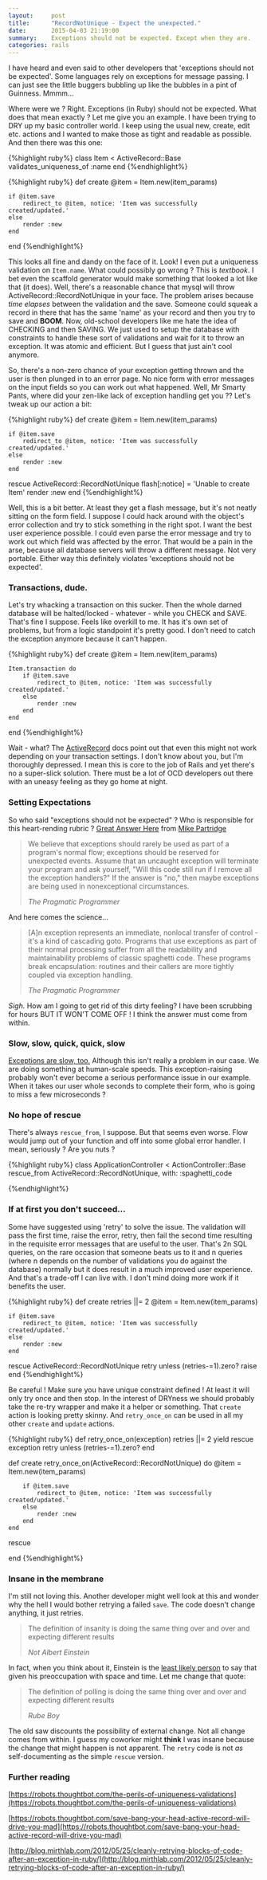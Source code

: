 ```yaml
---
layout:     post
title:      "RecordNotUnique - Expect the unexpected."
date:       2015-04-03 21:19:00
summary:    Exceptions should not be expected. Except when they are.
categories: rails
---
```

I have heard and even said to other developers that 'exceptions should not be expected'. Some languages rely on exceptions
for message passing. I can just see the little buggers bubbling up like the bubbles in a pint of Guinness. Mmmm...

Where were we ? Right. Exceptions (in Ruby) should not be expected. What does that mean exactly ? Let me give you an example.
I have been trying to DRY up my basic controller world. I keep using the usual new, create, edit etc. actions and I wanted to make those as tight
and readable as possible. And then there was this one:

{%highlight ruby%}
class Item < ActiveRecord::Base
    validates_uniqueness_of :name
end
{%endhighlight%}


{%highlight ruby%}
def create
    @item = Item.new(item_params)

    if @item.save
        redirect_to @item, notice: 'Item was successfully created/updated.'
    else
        render :new
    end
end
{%endhighlight%}

This looks all fine and dandy on the face of it. Look! I even put a uniqueness validation on `Item.name`. What could possibly go wrong ? This is *textbook*. I
bet even the scaffold generator would make something that looked a lot like that (it does). Well, there's a reasonable
chance that mysql will throw ActiveRecord::RecordNotUnique in your face. The problem arises because *time elapses* between the validation and the save.
Someone could squeak a record in there that has the same 'name' as your record and then you try to save and **BOOM**. Now, old-school developers like me
hate the idea of CHECKING and then SAVING. We just used to setup the database with constraints to handle these sort of validations and wait for it to throw an
exception. It was atomic and efficient. But I guess that just ain't cool anymore.

So, there's a non-zero chance of your exception getting thrown and the user is then plunged in to an error page. No nice form with error messages on the input
fields so you can work out what happened. Well, Mr Smarty Pants, where did your zen-like lack of exception handling get you ?? Let's tweak up our action a bit:

{%highlight ruby%}
def create
    @item = Item.new(item_params)

    if @item.save
        redirect_to @item, notice: 'Item was successfully created/updated.'
    else
        render :new
    end
rescue ActiveRecord::RecordNotUnique
    flash[:notice] = 'Unable to create Item'
    render :new
end
{%endhighlight%}

Well, this is a bit better. At least they get a flash message, but it's not neatly sitting on the form field. I suppose I could hack around with the object's error
collection and try to stick something in the right spot. I want the best user experience possible.
I could even parse the error message and try to work out which field was affected by the error. That would
be a pain in the arse, because all database servers will throw a different message. Not very portable.
Either way this definitely violates 'exceptions should not be expected'.

### Transactions, dude.

Let's try whacking a transaction on this sucker. Then the whole darned database will be halted/locked - whatever -  while you CHECK and SAVE.
That's fine I suppose. Feels like overkill to me. It has it's own set of problems, but from a logic standpoint it's pretty good. I don't need
to catch the exception anymore because it can't happen.

{%highlight ruby%}
def create
    @item = Item.new(item_params)

    Item.transaction do
        if @item.save
            redirect_to @item, notice: 'Item was successfully created/updated.'
        else
            render :new
        end
    end
end
{%endhighlight%}

Wait - what? The [ActiveRecord](http://api.rubyonrails.org/classes/ActiveRecord/Validations/ClassMethods.html#method-i-validates_uniqueness_of)
docs point out that even this might not work depending on your transaction settings. I don't know about you, but I'm thoroughly depressed. I mean this
is core to the job of Rails and yet there's no a super-slick solution. There must be a lot of OCD developers out there with an uneasy feeling
as they go home at night.

### Setting Expectations

So who said "exceptions should not be expected" ? Who is responsible for this heart-rending rubric ?
[Great Answer Here](http://programmers.stackexchange.com/a/184714) from [Mike Partridge](http://programmers.stackexchange.com/users/34183/mike-partridge)

<blockquote>
  <p>
    We believe that exceptions should rarely be used as part of a program's normal flow; exceptions should be reserved for unexpected events. Assume that an uncaught exception will terminate your program and ask yourself, "Will this code still run if I remove all the exception handlers?" If the answer is "no," then maybe exceptions are being used in nonexceptional circumstances.
  </p>
  <footer><cite title="The Pragmatic Programmer">The Pragmatic Programmer</cite></footer>
</blockquote>

And here comes the science...

<blockquote>
  <p>
    [A]n exception represents an immediate, nonlocal transfer of control - it's a kind of cascading goto. Programs that use exceptions as part of their normal processing suffer from all the readability and maintainability problems of classic spaghetti code. These programs break encapsulation: routines and their callers are more tightly coupled via exception handling.
  </p>
  <footer><cite title="The Pragmatic Programmer">The Pragmatic Programmer</cite></footer>
</blockquote>

*Sigh.* How am I going to get rid of this dirty feeling? I have been scrubbing for hours BUT IT WON'T COME OFF ! I think the answer must come from within.

### Slow, slow, quick, quick, slow

[Exceptions are slow, too.](http://simonecarletti.com/blog/2010/01/how-slow-are-ruby-exceptions/)
Although this isn't really a problem in our case. We are doing something at human-scale speeds. This exception-raising probably won't ever become
a serious performance issue in our example. When it takes our user whole seconds to complete their form, who is going to miss a few microseconds ?

### No hope of rescue

There's always `rescue_from`, I suppose. But that seems even worse. Flow would jump out of your function and off into some global error handler. I
mean, seriously ? Are you nuts ?

{%highlight ruby%}
class ApplicationController < ActionController::Base
  rescue_from ActiveRecord::RecordNotUnique, with: :spaghetti_code

{%endhighlight%}

### If at first you don't succeed...

Some have suggested using 'retry' to solve the issue. The validation will pass the first time, raise the error, retry, then fail the second time resulting in
the requisite error messages that are useful to the user. That's 2n SQL queries, on the rare occasion that someone beats us to it and n queries (where
n depends on the number of validations you do against the database) normally but it does result in a much improved user experience. And that's a trade-off I can live with. I don't mind doing more work if it benefits the user.

{%highlight ruby%}
def create
    retries ||= 2
    @item = Item.new(item_params)

    if @item.save
        redirect_to @item, notice: 'Item was successfully created/updated.'
    else
        render :new
    end
rescue ActiveRecord::RecordNotUnique
    retry unless (retries-=1).zero?
    raise
end
{%endhighlight%}

Be careful ! Make sure you have unique constraint defined ! At least it will only try once and then stop. In the interest of DRYness we should probably
take the re-try wrapper and make it a helper or something. That `create` action is looking pretty skinny. And `retry_once_on` can be used in all my other
`create` and `update` actions.

{%highlight ruby%}
def retry_once_on(exception)
    retries ||= 2
    yield
rescue exception
    retry unless (retries-=1).zero?
end

def create
    retry_once_on(ActiveRecord::RecordNotUnique) do
        @item = Item.new(item_params)

        if @item.save
            redirect_to @item, notice: 'Item was successfully created/updated.'
        else
            render :new
        end
    end
rescue

end
{%endhighlight%}

### Insane in the membrane

I'm still not loving this. Another developer might well look at this and wonder why the hell I would bother retrying a failed `save`. The code doesn't change
anything, it just retries.

<blockquote>
  <p>
    The definition of insanity is doing the same thing over and over and expecting different results
  </p>
  <footer><cite title="No Einstein">Not Albert Einstein</cite></footer>
</blockquote>

In fact, when you think about it, Einstein is the [least likely person](http://www.salon.com/2013/08/06/the_definition_of_insanity_is_the_most_overused_cliche_of_all_time/)
to say that given his preoccupation with space and time. Let me change that quote:

<blockquote>
  <p>
    The definition of polling is doing the same thing over and over and expecting different results
  </p>
  <footer><cite title="Rube Boy">Rube Boy</cite></footer>
</blockquote>

The old saw discounts the possibility of external change. Not all change comes from within. I guess my coworker might **think** I was insane because the
change that might happen is not apparent. The `retry` code is not *as* self-documenting as the simple `rescue` version.


### Further reading

[https://robots.thoughtbot.com/the-perils-of-uniqueness-validations](https://robots.thoughtbot.com/the-perils-of-uniqueness-validations)

[https://robots.thoughtbot.com/save-bang-your-head-active-record-will-drive-you-mad](https://robots.thoughtbot.com/save-bang-your-head-active-record-will-drive-you-mad)

[http://blog.mirthlab.com/2012/05/25/cleanly-retrying-blocks-of-code-after-an-exception-in-ruby/](http://blog.mirthlab.com/2012/05/25/cleanly-retrying-blocks-of-code-after-an-exception-in-ruby/)
